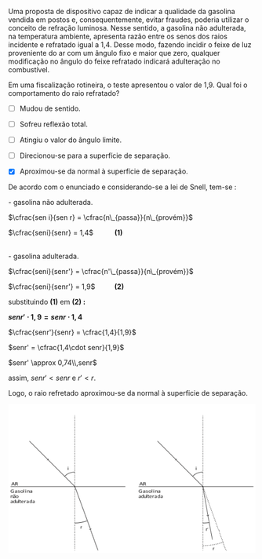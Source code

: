 

Uma proposta de dispositivo capaz de indicar a qualidade da gasolina vendida em postos e, consequentemente, evitar fraudes, poderia utilizar o conceito de refração luminosa. Nesse sentido, a gasolina não adulterada, na temperatura ambiente, apresenta razão entre os senos dos raios incidente e refratado igual a 1,4. Desse modo, fazendo incidir o feixe de luz proveniente do ar com um ângulo fixo e maior que zero, qualquer modificação no ângulo do feixe refratado indicará adulteração no combustível.

Em uma fiscalização rotineira, o teste apresentou o valor de 1,9. Qual foi o comportamento do raio refratado?



- [ ] Mudou de sentido.
- [ ] Sofreu reflexão total.
- [ ] Atingiu o valor do ângulo limite.
- [ ] Direcionou-se para a superfície de separação.
- [x] Aproximou-se da normal à superfície de separação.


De acordo com o enunciado e considerando-se a lei de Snell, tem-se :

\- gasolina não adulterada.

$\cfrac{sen i}{sen r} = \cfrac{n\_{passa}}{n\_{provém}}$

$\cfrac{seni}{senr} = 1,4$           **(1)**\
 

\- gasolina adulterada.

$\cfrac{seni}{senr'} = \cfrac{n'\_{passa}}{n\_{provém}}$

$\cfrac{seni}{senr'} = 1,9$          **(2)**

substituindo **(1)** em **(2) :**

**$senr' \cdot 1,9 = senr \cdot 1,4$**

$\cfrac{senr'}{senr} = \cfrac{1,4}{1,9}$

$senr' = \cfrac{1,4\cdot senr}{1,9}$

$senr' \approx 0,74\\,senr$

assim, $senr' < senr$ e $r' < r$.

Logo, o raio refretado aproximou-se da normal à superficie de separação.

![](14a62918-7528-02a6-80f7-6bd890a4a026.png)

 

 

 
